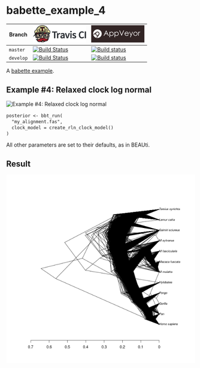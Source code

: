 # babette_example_4

Branch   |[![Travis CI logo](pics/TravisCI.png)](https://travis-ci.org)                                                                                           |[![AppVeyor logo](pics/AppVeyor.png)](https://appveyor.com)                                                                                               
---------|--------------------------------------------------------------------------------------------------------------------------------------------------------|--------------------------------------------------------------------------------------------------------------------------------------------------------------------------------------------
`master` |[![Build Status](https://travis-ci.org/richelbilderbeek/babette_example_4.svg?branch=master)](https://travis-ci.org/richelbilderbeek/babette_example_4) |[![Build status](https://ci.appveyor.com/api/projects/status/or81kg7cdkljc56i/branch/master?svg=true)](https://ci.appveyor.com/project/richelbilderbeek/babette-example-4/branch/master)
`develop`|[![Build Status](https://travis-ci.org/richelbilderbeek/babette_example_4.svg?branch=develop)](https://travis-ci.org/richelbilderbeek/babette_example_4)|[![Build status](https://ci.appveyor.com/api/projects/status/or81kg7cdkljc56i/branch/develop?svg=true)](https://ci.appveyor.com/project/richelbilderbeek/babette-example-4/branch/develop)

A [babette example](https://github.com/richelbilderbeek/babette_examples).

## Example #4: Relaxed clock log normal

![Example #4: Relaxed clock log normal](rln_2_4.png)

```{r}
posterior <- bbt_run(
  "my_alignment.fas",
  clock_model = create_rln_clock_model()
)
```

All other parameters are set to their defaults, as in BEAUti.

## Result

![](result.png)

